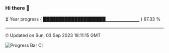 ### Hi there 👋

⏳ Year progress { ████████████████████▁▁▁▁▁▁▁▁▁▁ } 67.33 %

---

⏰ Updated on Sun, 03 Sep 2023 18:11:15 GMT

![Progress Bar CI](https://github.com/liununu/liununu/workflows/Progress%20Bar%20CI/badge.svg)
